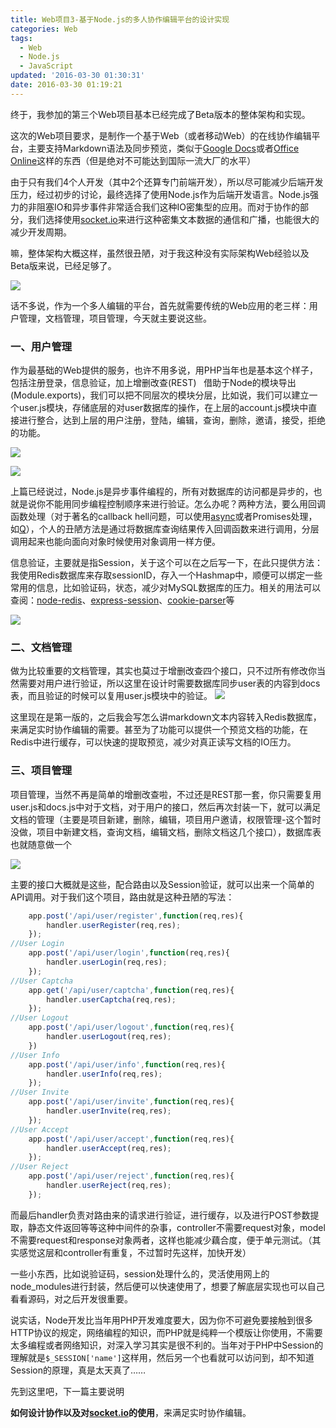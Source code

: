 ```yaml
---
title: Web项目3-基于Node.js的多人协作编辑平台的设计实现
categories: Web
tags:
  - Web
  - Node.js
  - JavaScript
updated: '2016-03-30 01:30:31'
date: 2016-03-30 01:19:21
---
```


终于，我参加的第三个Web项目基本已经完成了Beta版本的整体架构和实现。

这次的Web项目要求，是制作一个基于Web（或者移动Web）的在线协作编辑平台，主要支持Markdown语法及同步预览，类似于<a title="Google Docs" href="https://docs.google.com/document" target="_blank">Google Docs</a>或者<a title="Office Online" href="https://office.live.com/start/default.aspx" target="_blank">Office Online</a>这样的东西（但是绝对不可能达到国际一流大厂的水平）

由于只有我们4个人开发（其中2个还算专门前端开发），所以尽可能减少后端开发压力，经过初步的讨论，最终选择了使用Node.js作为后端开发语言。Node.js强力的非阻塞IO和异步事件非常适合我们这种IO密集型的应用。而对于协作的部分，我们选择使用<a title="socket.io" href="http://socket.io/" target="_blank">socket.io</a>来进行这种密集文本数据的通信和广播，也能很大的减少开发周期。

嘛，整体架构大概这样，虽然很丑陋，对于我这种没有实际架构Web经验以及Beta版来说，已经足够了。

![](https://lf3-client-infra.bytetos.com/obj/client-infra-images/lizhuoli/f7dac35688c54f2e9ac1a605b4295a39/2022-07-14/image/e/bc/22d0e801243e1c22305ce85f897b3.png)

话不多说，作为一个多人编辑的平台，首先就需要传统的Web应用的老三样：用户管理，文档管理，项目管理，今天就主要说这些。


### **一、用户管理**

作为最基础的Web提供的服务，也许不用多说，用PHP当年也是基本这个样子，包括注册登录，信息验证，加上增删改查(REST) <span style="font-size: 13px;"> </span> 借助于Node的模块导出(Module.exports)，我们可以把不同层次的模块分层，比如说，我们可以建立一个user.js模块，存储底层的对user数据库的操作，在上层的account.js模块中直接进行整合，达到上层的用户注册，登陆，编辑，查询，删除，邀请，接受，拒绝的功能。

![](https://lf3-client-infra.bytetos.com/obj/client-infra-images/lizhuoli/f7dac35688c54f2e9ac1a605b4295a39/2022-07-14/image/4/2c/cbc5296c83216b037c0bd6ac607d0.png)

![](https://lf3-client-infra.bytetos.com/obj/client-infra-images/lizhuoli/f7dac35688c54f2e9ac1a605b4295a39/2022-07-14/image/8/fd/7de6621bfaa012093edbdc6194923.png)

上篇已经说过，Node.js是异步事件编程的，所有对数据库的访问都是异步的，也就是说你不能用同步编程控制顺序来进行验证。怎么办呢？两种方法，要么用回调函数处理（对于著名的callback hell问题，可以使用<a title="async" href="https://github.com/caolan/async" target="_blank">async</a>或者Promises处理，如<a title="Q" href="https://github.com/kriskowal/q" target="_blank">Q</a>），个人的丑陋方法是通过将数据库查询结果传入回调函数来进行调用，分层调用起来也能向面向对象时候使用对象调用一样方便。

信息验证，主要就是指Session，关于这个可以在之后写一下，在此只提供方法：我使用Redis数据库来存取sessionID，存入一个Hashmap中，顺便可以绑定一些常用的信息，比如验证码，状态，减少对MySQL数据库的压力。相关的用法可以查阅：<a title="node-redis" href="https://github.com/mranney/node_redis" target="_blank">node-redis</a>、<a title="express-session" href="https://github.com/expressjs/session" target="_blank">express-session</a>、<a title="cookie-parser" href="https://github.com/expressjs/cookie-parser" target="_blank">cookie-parser</a>等

![](https://lf3-client-infra.bytetos.com/obj/client-infra-images/lizhuoli/f7dac35688c54f2e9ac1a605b4295a39/2022-07-14/image/0/fd/64e2f6885fda48496392b72787e42.png)

### **二、文档管理**

做为比较重要的文档管理，其实也莫过于增删改查四个接口，只不过所有修改你当然需要对用户进行验证，所以这里在设计时需要数据库同步user表的内容到docs表，而且验证的时候可以复用user.js模块中的验证。
![](https://lf3-client-infra.bytetos.com/obj/client-infra-images/lizhuoli/f7dac35688c54f2e9ac1a605b4295a39/2022-07-14/image/9/b4/c5f6392ba72369c19f6ffb1eaa5ef.png)

这里现在是第一版的，之后我会写怎么讲markdown文本内容转入Redis数据库，来满足实时协作编辑的需要。甚至为了功能可以提供一个预览文档的功能，在Redis中进行缓存，可以快速的提取预览，减少对真正读写文档的IO压力。

### **三、项目管理**

项目管理，当然不再是简单的增删改查啦，不过还是REST那一套，你只需要复用user.js和docs.js中对于文档，对于用户的接口，然后再次封装一下，就可以满足文档的管理（主要是项目新建，删除，编辑，项目用户邀请，权限管理-这个暂时没做，项目中新建文档，查询文档，编辑文档，删除文档这几个接口），数据库表也就随意做一个

![](https://lf3-client-infra.bytetos.com/obj/client-infra-images/lizhuoli/f7dac35688c54f2e9ac1a605b4295a39/2022-07-14/image/0/f2/f8a644c7bd838a96205147c28a7bf.png)

主要的接口大概就是这些，配合路由以及Session验证，就可以出来一个简单的API调用。对于我们这个项目，路由就是这种丑陋的写法：

```javascript
	app.post('/api/user/register',function(req,res){
		handler.userRegister(req,res);
	});
//User Login
	app.post('/api/user/login',function(req,res){
		handler.userLogin(req,res);
	});
//User Captcha
	app.get('/api/user/captcha',function(req,res){
		handler.userCaptcha(req,res);
	});
//User Logout
	app.post('/api/user/logout',function(req,res){
		handler.userLogout(req,res);
	})
//User Info
	app.post('/api/user/info',function(req,res){
		handler.userInfo(req,res);
	});
//User Invite
	app.post('/api/user/invite',function(req,res){
		handler.userInvite(req,res);
	});
//User Accept
	app.post('/api/user/accept',function(req,res){
		handler.userAccept(req,res);
	});
//User Reject
	app.post('/api/user/reject',function(req,res){
		handler.userReject(req,res);
	});
```

而最后handler负责对路由来的请求进行验证，进行缓存，以及进行POST参数提取，静态文件返回等等这种中间件的杂事，controller不需要request对象，model不需要request和response对象两者，这样也能减少藕合度，便于单元测试。（其实感觉这层和controller有重复，不过暂时先这样，加快开发）

一些小东西，比如说验证码，session处理什么的，灵活使用网上的node_modules进行封装，然后便可以快速使用了，想要了解底层实现也可以自己看看源码，对之后开发很重要。

说实话，Node开发比当年用PHP开发难度要大，因为你不可避免要接触到很多HTTP协议的规定，网络编程的知识，而PHP就是纯粹一个模版让你使用，不需要太多编程或者网络知识，对深入学习其实是很不利的。当年对于PHP中Session的理解就是`$_SESSION['name']`这样用，然后另一个也看就可以访问到，却不知道Session的原理，真是太天真了……

先到这里吧，下一篇主要说明

**如何设计协作以及对<a title="socket.io" href="http://socket.io" target="_blank">socket.io</a>的使用**，来满足实时协作编辑。